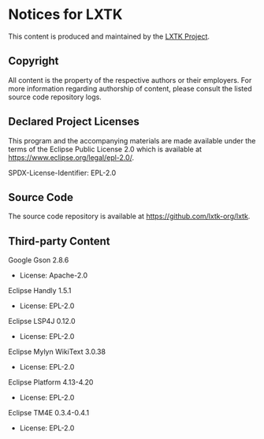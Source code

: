 # Notices for LXTK

This content is produced and maintained by the [LXTK Project](https://lxtk.org).

## Copyright

All content is the property of the respective authors or their employers.
For more information regarding authorship of content, please consult the
listed source code repository logs.

## Declared Project Licenses

This program and the accompanying materials are made available under
the terms of the Eclipse Public License 2.0 which is available at
<https://www.eclipse.org/legal/epl-2.0/>.

SPDX-License-Identifier: EPL-2.0

## Source Code

The source code repository is available at <https://github.com/lxtk-org/lxtk>.

## Third-party Content

Google Gson 2.8.6

 * License: Apache-2.0

Eclipse Handly 1.5.1

 * License: EPL-2.0

Eclipse LSP4J 0.12.0

 * License: EPL-2.0

Eclipse Mylyn WikiText 3.0.38

 * License: EPL-2.0

Eclipse Platform 4.13-4.20

 * License: EPL-2.0

Eclipse TM4E 0.3.4-0.4.1

 * License: EPL-2.0
